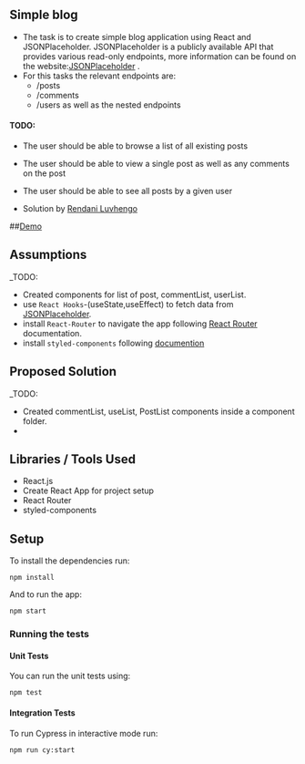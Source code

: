 ## Simple blog

- The task is to create simple blog application using React and JSONPlaceholder.
JSONPlaceholder is a publicly available API that provides various read-only endpoints, more information
can be found on the website:[JSONPlaceholder](https://jsonplaceholder.typicode.com/) . 
- For this tasks the relevant endpoints are:
    * /posts
    * /comments
    * /users
as well as the nested endpoints

#### TODO:

- The user should be able to browse a list of all existing posts
- The user should be able to view a single post as well as any comments on the post
- The user should be able to see all posts by a given user


 - Solution by [Rendani Luvhengo](mailto:rluvhengo2@gmail.com)

 ##[Demo]()

## Assumptions

_TODO: 
- Created components for list of post, commentList, userList.
- use `React Hooks`-(useState,useEffect) to fetch data from [JSONPlaceholder](https://jsonplaceholder.typicode.com/).
- install `React-Router` to navigate the app following [React Router](https://reactrouter.com/web/guides/quick-start) documentation.
- install `styled-components` following [documention](https://styled-components.com/)

## Proposed Solution

_TODO: 

-  Created commentList, useList, PostList components inside a component folder.
-  

## Libraries / Tools Used

- React.js
- Create React App for project setup
- React Router
- styled-components

## Setup

To install the dependencies run:

`npm install`

And to run the app:

`npm start`

### Running the tests

#### Unit Tests

You can run the unit tests using:

`npm test`

#### Integration Tests

To run Cypress in interactive mode run:

`npm run cy:start`
